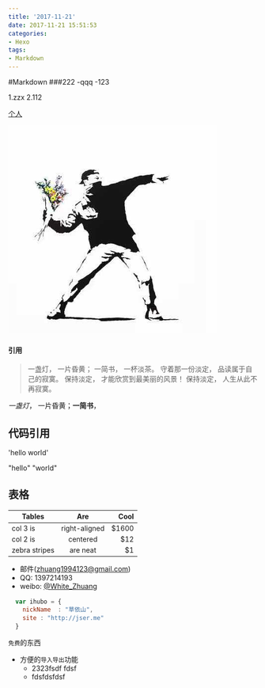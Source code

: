 ```yaml
---
title: '2017-11-21'
date: 2017-11-21 15:51:53
categories:
- Hexo
tags:
- Markdown
---
```

#Markdown
###222
-qqq
-123

1.zzx
2.112

[个人](http://blog.zhuangzexin.top)

![图片](/images/avatar.png)

<!--more-->

#### 引用
> 一盏灯， 一片昏黄； 一简书， 一杯淡茶。 守着那一份淡定， 品读属于自己的寂寞。 保持淡定， 才能欣赏到最美丽的风景！ 保持淡定， 人生从此不再寂寞。

*一盏灯*， 一片昏黄；**一简书**，

## 代码引用
'hello world'

"hello"
"world"

## 表格

| Tables        | Are           | Cool  |
| ------------- |:-------------:| -----:|
| col 3 is      | right-aligned | $1600 |
| col 2 is      | centered      |   $12 |
| zebra stripes | are neat      |    $1 |


* 邮件(zhuang1994123@gmail.com)
* QQ: 1397214193
* weibo: [@White_Zhuang](https://weibo.com/3446703702/profile?topnav=1&wvr=6&is_all=1)
```javascript
  var ihubo = {
    nickName  : "草依山",
    site : "http://jser.me"
  }
```

`免费`的东西

* 方便的`导入导出`功能
    *  2323fsdf fdsf
    *  fdsfdsfdsf



